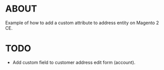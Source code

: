 # ABOUT
Example of how to add a custom attribute to address entity on Magento 2 CE.

# TODO
- Add custom field to customer address edit form (account).
